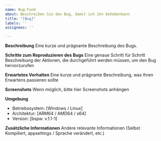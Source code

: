 ```yaml
---
name: Bug-Fund
about: Beschreiben Sie den Bug, damit ich ihn behebenkann
title: "[Bug]"
labels: ''
assignees: ''

---
```


**Beschreibung**
Eine kurze und prägnante Beschreibung des Bugs.

**Schritte zum Reproduzieren des Bugs**
Eine genaue Schritt für Schritt Beschreibung der Aktionen, die durchgeführt werden müssen, um den Bug hervorzurufen

**Erwartetes Verhalten**
Eine kurze und prägnante Beschreibung, was Ihren Erwartens passieren sollte

**Screenshots**
Wenn möglich, bitte hier Screenshots anhängen

**Umgebung**
 - Betriebssystem: [Windows / Linux]
 - Architektur: [ARM64 / AMD64 / x64]
 - Version: [bspw. v.1.1-1]

**Zusätzliche Informationen**
Andere relevante Informationen (Selbst Kompiliert, appsettings / Sprache verändert, etc.)
